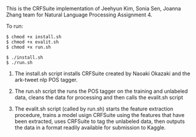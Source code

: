 This is the CRFSuite implementation of Jeehyun Kim, Sonia Sen, Joanna Zhang team for Natural Language Processing Assignment 4.

To run:
```
$ chmod +x install.sh 
$ chmod +x evalit.sh
$ chmod +x run.sh

$ ./install.sh
$ ./run.sh
```

1. The install.sh script installs CRFSuite created by Naoaki Okazaki and the ark-tweet nlp POS tagger.

2. The run.sh script the runs the POS tagger on the training and unlabeled data, cleans the data for processing and then calls the evalit.sh script

3. The evalit.sh script (called by run.sh) starts the feature extraction procedure, trains a model usign CRFSuite using the features that have been extracted, uses CRFSuite to tag the unlabeled data, then outputs the data in a format readily available for submission to Kaggle.

